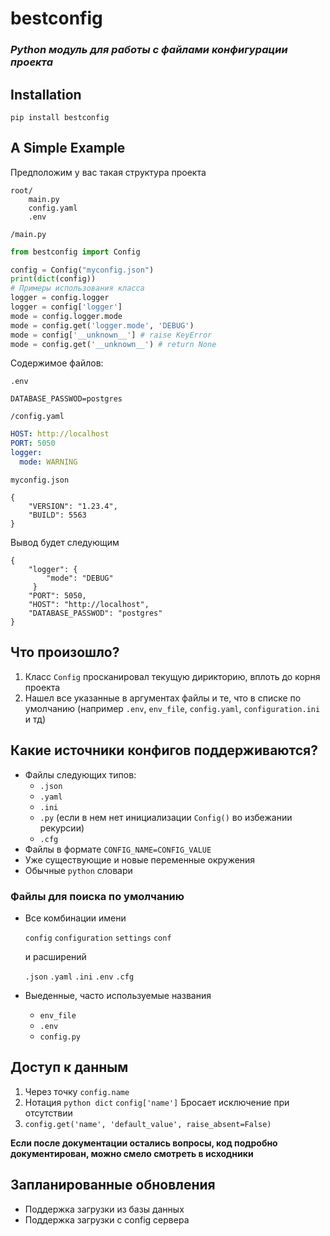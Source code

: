 # bestconfig
### *Python модуль для работы с файлами конфигурации проекта*

## Installation
```
pip install bestconfig
```

## A Simple Example
Предположим у вас такая структура проекта
```
root/
    main.py
    config.yaml
    .env
```
`/main.py`
```python
from bestconfig import Config

config = Config("myconfig.json")
print(dict(config))
# Примеры использования класса
logger = config.logger
logger = config['logger']
mode = config.logger.mode
mode = config.get('logger.mode', 'DEBUG')
mode = config['__unknown__'] # raise KeyError
mode = config.get('__unknown__') # return None
```
Содержимое файлов:

`.env`
```editorconfig
DATABASE_PASSWOD=postgres
```
`/config.yaml`
```yaml
HOST: http://localhost
PORT: 5050
logger:
  mode: WARNING
```
`myconfig.json`
```editorconfig
{
    "VERSION": "1.23.4",
    "BUILD": 5563
}
```
Вывод будет следующим
```editorconfig
{
    "logger": {
        "mode": "DEBUG"       
     }
    "PORT": 5050,
    "HOST": "http://localhost",
    "DATABASE_PASSWOD": "postgres"
}
```
## Что произошло?
1. Класс `Config` просканировал текущую дирикторию, вплоть до корня проекта
2. Нашел все указанные в аргументах файлы и те, что в списке по умолчанию 
   (например `.env`, `env_file`, `config.yaml`, `configuration.ini` и тд)
   

## Какие источники конфигов поддерживаются?
- Файлы следующих типов:
  - `.json`
  - `.yaml`
  - `.ini`
  - `.py` (если в нем нет инициализации `Config()` во избежании рекурсии)
  - `.cfg`
- Файлы в формате `CONFIG_NAME=CONFIG_VALUE`
- Уже существующие и новые переменные окружения
- Обычные `python` словари


### Файлы для поиска по умолчанию
- Все комбинации имени
  
  `config` `configuration` `settings` `conf`
  
  и расширений
  
  `.json` `.yaml` `.ini` `.env` `.cfg`
- Выеденные, часто используемые названия
    - `env_file`
    - `.env`
    - `config.py`
  
## Доступ к данным
1. Через точку `config.name`
1. Нотация `python dict` `config['name']`
Бросает исключение при отсутствии
1. `config.get('name', 'default_value', raise_absent=False)`   

**Если после документации остались вопросы, 
код подробно документирован, можно смело смотреть в исходники**

## Запланированные обновления
- Поддержка загрузки из базы данных
- Поддержка загрузки с config сервера


